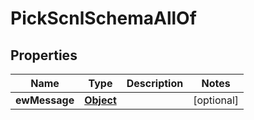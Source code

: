 

# PickScnlSchemaAllOf


## Properties

| Name | Type | Description | Notes |
|------------ | ------------- | ------------- | -------------|
|**ewMessage** | [**Object**](Object.md) |  |  [optional] |



